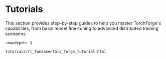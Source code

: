 # Tutorials

 This section provides step-by-step guides to help you master TorchForge's capabilities,
 from basic model fine-tuning to advanced distributed training scenarios.

```{toctree}
:maxdepth: 1

tutorials/rl_fundamentals_forge_tutorial.html
```
